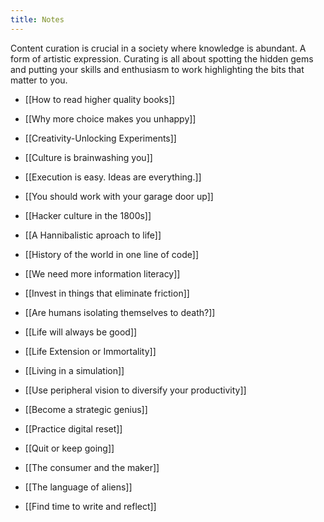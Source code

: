 ```yaml
---
title: Notes
---
```


Content curation is crucial in a society where knowledge is abundant. A form of artistic expression. Curating is all about spotting the hidden gems and putting your skills and enthusiasm to work highlighting the bits that matter to you.

- [[How to read higher quality books]]
- [[Why more choice makes you unhappy]]

- [[Creativity-Unlocking Experiments]]

- [[Culture is brainwashing you]]

- [[Execution is easy. Ideas are everything.]]

- [[You should work with your garage door up]]

- [[Hacker culture in the 1800s]]

- [[A Hannibalistic aproach to life]]

- [[History of the world in one line of code]]

- [[We need more information literacy]]

- [[Invest in things that eliminate friction]]

- [[Are humans isolating themselves to death?]]

- [[Life will always be good]]

- [[Life Extension or Immortality]]

- [[Living in a simulation]]

- [[Use peripheral vision to diversify your productivity]]

- [[Become a strategic genius]]

- [[Practice digital reset]]

- [[Quit or keep going]]

- [[The consumer and the maker]]

- [[The language of aliens]]

- [[Find time to write and reflect]]